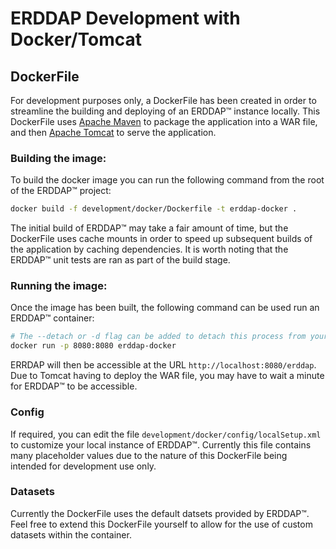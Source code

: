 # ERDDAP Development with Docker/Tomcat

## DockerFile
For development purposes only, a DockerFile has been created in order to streamline the building and deploying of an ERDDAP™ instance locally. This DockerFile uses [Apache Maven](https://maven.apache.org/) to package the application into a WAR file, and then [Apache Tomcat](https://tomcat.apache.org/) to serve the application.

### Building the image:
To build the docker image you can run the following command from the root of the ERDDAP™ project:
```bash
docker build -f development/docker/Dockerfile -t erddap-docker .
```
The initial build of ERDDAP™ may take a fair amount of time, but the DockerFile uses cache mounts in order to speed up subsequent builds of the application by caching dependencies.
It is worth noting that the ERDDAP™ unit tests are ran as part of the build stage.

### Running the image:
Once the image has been built, the following command can be used run an ERDDAP™ container:
```bash
# The --detach or -d flag can be added to detach this process from your terminal.
docker run -p 8080:8080 erddap-docker
```

ERRDAP will then be accessible at the URL `http://localhost:8080/erddap`. Due to Tomcat having to deploy the WAR file, you may have to wait a minute for ERDDAP™ to be accessible.

### Config
If required, you can edit the file `development/docker/config/localSetup.xml` to customize your local instance of ERDDAP™. Currently this file contains many placeholder values due to the nature of this DockerFile being intended for development use only.

### Datasets
Currently the DockerFile uses the default datsets provided by ERDDAP™. Feel free to extend this DockerFile yourself to allow for the use of custom datasets within the container.
